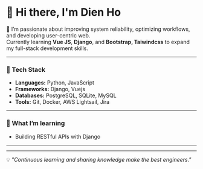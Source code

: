 # 👋 Hi there, I'm Dien Ho  

🎯 
I’m passionate about improving system reliability, optimizing workflows, and developing user-centric web.  
Currently learning **Vue JS**, **Django**, and **Bootstrap, Taiwindcss** to expand my full-stack development skills.

---

### 🧰 Tech Stack  
- **Languages:** Python, JavaScript 
- **Frameworks:** Django, Vuejs  
- **Databases:** PostgreSQL, SQLite, MySQL  
- **Tools:** Git, Docker, AWS Lightsail, Jira

---

### 🌱 What I’m learning  
- Building RESTful APIs with Django  
---
---

💡 *"Continuous learning and sharing knowledge make the best engineers."*
